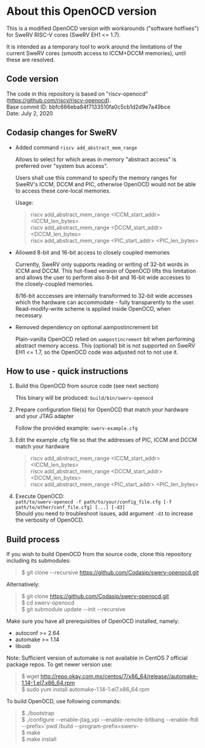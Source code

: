 # About this OpenOCD version

This is a modified OpenOCD version with workarounds 
("software hotfixes") for SweRV RISC-V cores (SweRV EH1 <= 1.7).

It is intended as a temporary tool to work around the limitations
of the current SweRV cores (smooth access to ICCM+DCCM memories),
until these are resolved.

## Code version

The code in this repository is based on "riscv-openocd" (https://github.com/riscv/riscv-openocd).<br>
Base commit ID: bbfc666eba84f7133510fa0c5cb1d2d9e7a49bce<br>
Date: July 2, 2020

## Codasip changes for SweRV

- Added command `riscv add_abstract_mem_range`

  Allows to select for which areas in memory "abstract access" is preferred
over "system bus access".

  Users shall use this command to specify the memory ranges for SweRV's
ICCM, DCCM and PIC, otherwise OpenOCD would not be able to access these
core-local memories.

  Usage:

  >riscv add_abstract_mem_range <ICCM_start_addr> <ICCM_len_bytes><br>
   riscv add_abstract_mem_range <DCCM_start_addr> <DCCM_len_bytes><br>
   riscv add_abstract_mem_range <PIC_start_addr> <PIC_len_bytes>

- Allowed 8-bit and 16-bit access to closely coupled memories

  Currently, SweRV only supports reading or writing of 32-bit words in ICCM and DCCM.
This hot-fixed version of OpenOCD lifts this limitation and allows the user to perform also
8-bit and 16-bit wide accesses to the closely-coupled memories.

  8/16-bit acccesses are internally transformed to 32-bit wide accesses which the hardware can
accommodate - fully transparently to the user. Read-modify-write scheme is applied inside OpenOCD,
when necessary.

- Removed dependency on optional aampostincrement bit

  Plain-vanilla OpenOCD relied on `aampostincrement` bit when performing abstract memory access.
This (optional) bit is not supported on SweRV EH1 <= 1.7, so the OpenOCD code was adjusted not to 
not use it.

## How to use - quick instructions

1. Build this OpenOCD from source code (see next section)

   This binary will be produced: `build/bin/swerv-openocd`

2. Prepare configuration file(s) for OpenOCD that match your hardware and your JTAG adapter

   Follow the provided example:  `swerv-example.cfg`

3. Edit the example .cfg file so that the addresses of PIC, ICCM and DCCM match your hardware

   >riscv add_abstract_mem_range <ICCM_start_addr> <ICCM_len_bytes><br>
    riscv add_abstract_mem_range <DCCM_start_addr> <DCCM_len_bytes><br>
    riscv add_abstract_mem_range <PIC_start_addr> <PIC_len_bytes>

4. Execute OpenOCD:<br>
   `path/to/swerv-openocd -f path/to/your/config_file.cfg [-f path/to/other/conf_file.cfg] [...] [-d3]`<br>
   Should you need to troubleshoot issues, add argument `-d3` to increase the verbosity of OpenOCD.

## Build process

If you wish to build OpenOCD from the source code, clone this repository including its submodules:

>$ git clone --recursive https://github.com/Codasip/swerv-openocd.git

Alternatively:

>$ git clone https://github.com/Codasip/swerv-openocd.git</br>
 $ cd swerv-openocd</br>
 $ git submodule update --init --recursive
 
Make sure you have all prerequisities of OpenOCD installed, namely:

- autoconf >= 2.64
- automake >= 1.14
- libusb

Note: Sufficient version of automake is not available in CentOS 7 official package repos. To get newer version use:

>$ wget http://repo.okay.com.mx/centos/7/x86_64/release//automake-1.14-1.el7.x86_64.rpm<br>
 $ sudo yum install automake-1.14-1.el7.x86_64.rpm


To build OpenOCD, use following commands:

>$ ./bootstrap<br>
 $ ./configure --enable-jtag_vpi --enable-remote-bitbang --enable-ftdi --prefix=\`pwd\`/build --program-prefix=swerv-<br>
 $ make<br>
 $ make install


